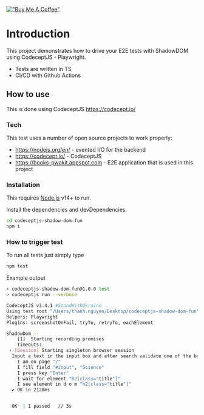 [!["Buy Me A Coffee"](https://www.buymeacoffee.com/assets/img/custom_images/orange_img.png)](https://www.buymeacoffee.com/peternguyew)

# Introduction

This project demonstrates how to drive your E2E tests with ShadowDOM using CodeceptJS - Playwright.

* Tests are written in TS
* CI/CD with Github Actions

## How to use

This is done using CodeceptJS <https://codecept.io/>

### Tech

This test uses a number of open source projects to work properly:

* <https://nodejs.org/en/> - evented I/O for the backend
* <https://codecept.io/> - CodeceptJS
* <https://books-pwakit.appspot.com> - E2E application that is used in this project

### Installation

This requires [Node.js](https://nodejs.org/) v14+ to run.

Install the dependencies and devDependencies.

```sh
cd codeceptjs-shadow-dom-fun
npm i
```

### How to trigger test

To run all tests just simply type

```sh
npm test
```

Example output

```sh
> codeceptjs-shadow-dom-fun@1.0.0 test
> codeceptjs run --verbose

CodeceptJS v3.4.1 #StandWithUkraine
Using test root "/Users/thanh.nguyen/Desktop/codeceptjs-shadow-dom-fun"
Helpers: Playwright
Plugins: screenshotOnFail, tryTo, retryTo, eachElement

ShadowDom --
    [1]  Starting recording promises
    Timeouts: 
 › [Session] Starting singleton browser session
  Input a text in the input box and after search validate one of the book title
    I am on page "/"
    I fill field "#input", "Science"
    I press key "Enter"
    I wait for element "h2[class="title"]"
    I see element in d o m "h2[class="title"]"
  ✔ OK in 2128ms


  OK  | 1 passed   // 3s

```
